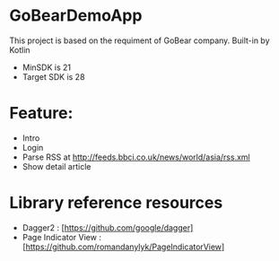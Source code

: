# GoBearDemoApp

This project is based on the requiment of GoBear company. Built-in by Kotlin

* MinSDK is 21
* Target SDK is 28 

# Feature:
* Intro
* Login
* Parse RSS at http://feeds.bbci.co.uk/news/world/asia/rss.xml
* Show detail article

# Library reference resources
* Dagger2 : [https://github.com/google/dagger]
* Page Indicator View : [https://github.com/romandanylyk/PageIndicatorView]

